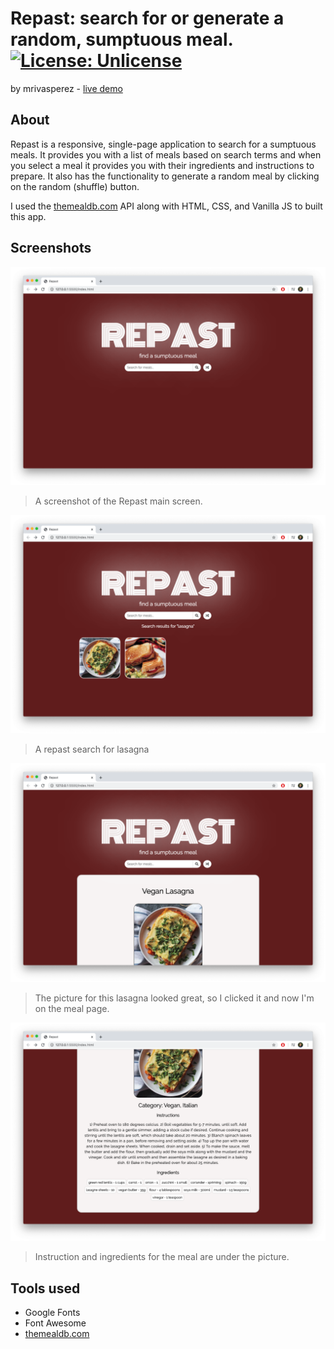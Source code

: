 # Repast: search for or generate a random, sumptuous meal. [![License: Unlicense](https://img.shields.io/badge/license-Unlicense-blue.svg)](http://unlicense.org/)
by mrivasperez - [live demo](https://mrivasperez.github.io/Repast)
## About
Repast is a responsive, single-page application to search for a sumptuous meals. It provides you with a list of meals based on search terms and when you select a meal it provides you with their ingredients and instructions to prepare. It also has the functionality to generate a random meal by clicking on the random (shuffle) button. 

I used the [themealdb.com](www.themealdb.com) API along with HTML, CSS, and Vanilla JS to built this app.

## Screenshots
![Screenshot of homepage](assets/screenshots/home.png)
> A screenshot of the Repast main screen.

![A screenshot of a Repast search for lasagna](assets/screenshots/search.png)
> A repast search for lasagna

![A screenshot of a selected search result](assets/screenshots/clicked.png)
> The picture for this lasagna looked great, so I clicked it and now I'm on the meal page.

![Instruction and ingredients section of meal page](assets/screenshots/info.png)
> Instruction and ingredients for the meal are under the picture.

## Tools used
- Google Fonts
- Font Awesome
- [themealdb.com](www.themealdb.com)
